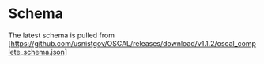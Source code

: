 # Schema
The latest schema is pulled from [https://github.com/usnistgov/OSCAL/releases/download/v1.1.2/oscal_complete_schema.json]